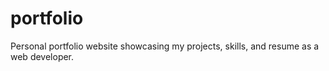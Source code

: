 # portfolio
Personal portfolio website showcasing my projects, skills, and resume as a web developer.
